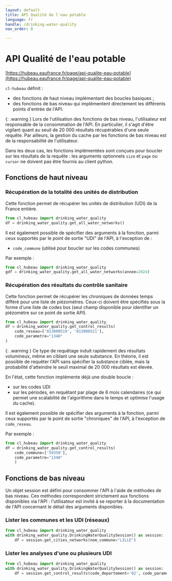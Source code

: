 ```yaml
---
layout: default
title: API Qualité de l'eau potable
language: fr
handle: /drinking-water-quality
nav_order: 8

---
```

# API Qualité de l'eau potable

[https://hubeau.eaufrance.fr/page/api-qualite-eau-potable](https://hubeau.eaufrance.fr/page/api-qualite-eau-potable)

`cl-hubeau` définit :

* des fonctions de haut niveau implémentant des boucles basiques ;
* des fonctions de bas niveau qui implémentent directement les différents points d'entrée de l'API.

{: .warning }
Lors de l'utilisation des fonctions de bas niveau, l'utilisateur est responsable
de la consommation de l'API. En particulier, il s'agit d'être vigilant quant au seuil
de 20 000 résultats récupérables d'une seule requête.
Par ailleurs, la gestion du cache par les fonctions de bas niveau est de la responsabilité
de l'utilisateur.

Dans les deux cas, les fonctions implémentées sont conçues pour boucler sur les résultats de la
requête : les arguments optionnels `size` et `page` ou `cursor` ne doivent pas être fournis
au client python.

## Fonctions de haut niveau

### Récupération de la totalité des unités de distribution

Cette fonction permet de récupérer les unités de distribution (UDI) de la France entière.

```python
from cl_hubeau import drinking_water_quality
df = drinking_water_quality.get_all_water_networks()
```

Il est également possible de spécifier des arguments à la fonction, parmi ceux supportés
par le point de sortie "UDI" de l'API, à l'exception de :
* `code_commune` (utilisé pour boucler sur les codes communes)

Par exemple :
```python
from cl_hubeau import drinking_water_quality
gdf = drinking_water_quality.get_all_water_networks(annee=2024)
```

### Récupération des résultats du contrôle sanitaire

Cette fonction permet de récupérer les chroniques de données temps différé pour une liste de piézomètres.
Ceux-ci doivent être spécifiés sous la forme d'une liste de codes bss (seul champ disponible pour
identifier un piézomètre sur ce point de sortie API).

```python
from cl_hubeau import drinking_water_quality
df = drinking_water_quality.get_control_results(
    code_reseau=['013000519', '013000521'],
    code_parametre="1340"
)
```

{: .warning }
Ce type de requêtage induit rapidement des résultats volumineux, même en ciblant une seule substance.
En théorie, il est possible de requêter l'API sans spécifier la substance ciblée, mais
la probabilité d'atteindre le seuil maximal de 20 000 résultats est élevée.

En l'état, cette fonction implémente déjà une double boucle :
* sur les codes UDI
* sur les périodes, en requêtant par plage de 6 mois calendaires (ce qui permet
une scalabilité de l'algorithme dans le temps et optimise l'usage du cache).

Il est également possible de spécifier des arguments à la fonction, parmi ceux supportés
par le point de sortie "chroniques" de l'API, à l'exception de `code_reseau`.

Par exemple :
```python
from cl_hubeau import drinking_water_quality
df = drinking_water_quality.get_control_results(
    code_commune=['59350'],
    code_parametre="1340"
    )
```

## Fonctions de bas niveau

Un objet session est défini pour consommer l'API à l'aide de méthodes de bas niveau.
Ces méthodes correspondent strictement aux fonctions disponibles via l'API : l'utilisateur
est invité à se reporter à la documentation de l'API concernant le détail des arguments
disponibles.

### Lister les communes et les UDI (réseaux)

```python
from cl_hubeau import drinking_water_quality
with drinking_water_quality.DrinkingWaterQualitySession() as session:
    df = session.get_cities_networks(nom_commune="LILLE")
```

### Lister les analyses d'une ou plusieurs UDI

```python
from cl_hubeau import drinking_water_quality
with drinking_water_quality.DrinkingWaterQualitySession() as session:
    df = session.get_control_results(code_departement='02', code_parametre="1340")
```
